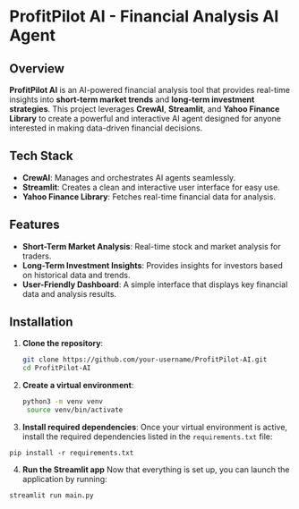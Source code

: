 # ProfitPilot AI - Financial Analysis AI Agent

## Overview
**ProfitPilot AI** is an AI-powered financial analysis tool that provides real-time insights into **short-term market trends** and **long-term investment strategies**. This project leverages **CrewAI**, **Streamlit**, and **Yahoo Finance Library** to create a powerful and interactive AI agent designed for anyone interested in making data-driven financial decisions.

## Tech Stack
- **CrewAI**: Manages and orchestrates AI agents seamlessly.
- **Streamlit**: Creates a clean and interactive user interface for easy use.
- **Yahoo Finance Library**: Fetches real-time financial data for analysis.

## Features
- **Short-Term Market Analysis**: Real-time stock and market analysis for traders.
- **Long-Term Investment Insights**: Provides insights for investors based on historical data and trends.
- **User-Friendly Dashboard**: A simple interface that displays key financial data and analysis results.

## Installation

1. **Clone the repository**:
   ```bash
   git clone https://github.com/your-username/ProfitPilot-AI.git
   cd ProfitPilot-AI
   ``` 

2. **Create a virtual environment**:
   ```bash
   python3 -m venv venv
    source venv/bin/activate
   ``` 
3. **Install required dependencies**: Once your virtual environment is active, install the required dependencies listed in the ```requirements.txt``` file:
```
pip install -r requirements.txt

```

4. **Run the Streamlit app**
Now that everything is set up, you can launch the application by running:
```
streamlit run main.py
```